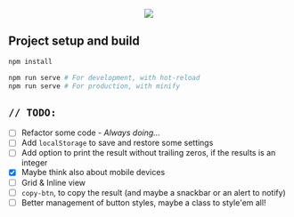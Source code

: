 <p align="center">
  <img src="https://user-images.githubusercontent.com/12699772/112672027-40807900-8e63-11eb-89df-0144aee31589.png" />
</p>

## Project setup and build

```sh
npm install

npm run serve # For development, with hot-reload
npm run serve # For production, with minify
```

## `// TODO:`
- [ ] Refactor some code - _Always doing..._
- [ ] Add `localStorage` to save and restore some settings
- [ ] Add option to print the result without trailing zeros, if the results is an integer
- [x] Maybe think also about mobile devices
- [ ] Grid & Inline view
- [ ] `copy-btn`, to copy the result (and maybe a snackbar or an alert to notify)
- [ ] Better management of button styles, maybe a class to style'em all!
